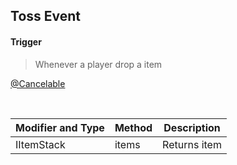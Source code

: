 ## Toss Event


#### Trigger
> Whenever a player drop a item 

[@Cancelable](https://github.com/PewDizinho/CustomNPCPlus-Script-Documentation/blob/main/Events/CancelableEvent.md)

<br>




Modifier and Type | Method | Description
------- | ------------- | -------------------------------------------------------------
IItemStack | items | Returns item
